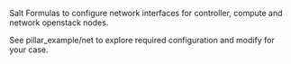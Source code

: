 Salt Formulas to configure network interfaces for controller, compute and network openstack nodes.

See pillar_example/net to explore required configuration and modify for your case.
